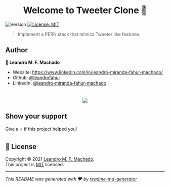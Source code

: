 <h1 align="center">Welcome to Tweeter Clone 👋</h1>
<p>
  <img alt="Version" src="https://img.shields.io/badge/version-1.0.0-blue.svg?cacheSeconds=2592000" />
  <a href="LICENSE" target="_blank">
    <img alt="License: MIT" src="https://img.shields.io/badge/License-MIT-yellow.svg" />
  </a>
</p>

> Implement a PERN stack that mimics Tweeter like features.

## Author

👤 **Leandro M. F. Machado**

- Website: https://www.linkedin.com/in/leandro-miranda-fahur-machado/
- Github: [@leandrofahur](https://github.com/leandrofahur)
- LinkedIn: [@leandro-miranda-fahur-machado](https://linkedin.com/in/leandro-miranda-fahur-machado)

<h1 align="center">
<img src="https://media.giphy.com/media/EIiJp9cQ3GeEU/giphy.gif">
</h1>

## Show your support

Give a ⭐️ if this project helped you!

## 📝 License

Copyright © 2021 [Leandro M. F. Machado](https://github.com/leandrofahur).<br />
This project is [MIT](LICENSE) licensed.

---

_This README was generated with ❤️ by [readme-md-generator](https://github.com/kefranabg/readme-md-generator)_
